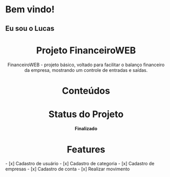 <h1>Bem vindo!

<h2>Eu sou o Lucas

<h1 align="center">Projeto FinanceiroWEB</h1>

<p align="center"> FinanceiroWEB - projeto básico, voltado para facilitar o balanço financeiro da empresa, mostrando um controle de entradas e saídas.</p>

 <h1 align="center">Conteúdos</h1>
 
 <h1 align="center">Status do Projeto</h1>
<h4 align="center"> 
	Finalizado
</h4>

  <h1 align="center">Features</h1>
 - [x] Cadastro de usuário
 - [x] Cadastro de categoria
 - [x] Cadastro de empresas
 - [x] Cadastro de conta
 - [x] Realizar movimento
